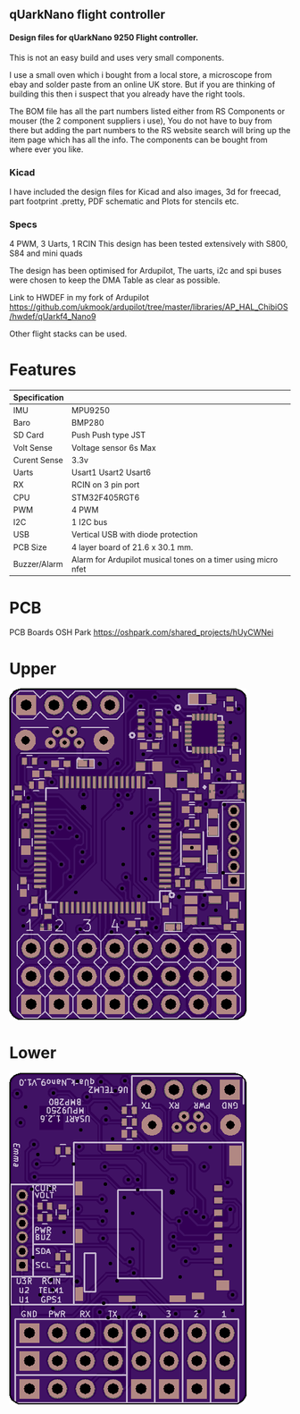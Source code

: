 

  ## qUarkNano flight controller


 #### Design files for qUarkNano 9250 Flight controller.

This is not an easy build and uses very small components.

I use a small oven which i bought from a local store, a microscope from ebay and solder paste from an online UK store.
But if you are thinking of building this then i suspect that you already have the right tools.

The BOM file has all the part numbers listed either from RS Components or mouser (the 2 component suppliers i use), You do not have to buy from there but adding the part numbers to the RS website search will bring up the item page which has all the info. The components can be bought from where ever you like.

 ### Kicad

 I have included the design files for Kicad and also images, 3d for freecad, part footprint .pretty, PDF schematic and Plots for stencils etc.

 ### Specs

4 PWM, 3 Uarts, 1 RCIN This design has been tested extensively with S800, S84 and mini quads

The design has been optimised for Ardupilot, The uarts, i2c and spi buses were chosen to keep the DMA Table as clear as possible.

 Link to HWDEF in my fork of Ardupilot <https://github.com/ukmook/ardupilot/tree/master/libraries/AP_HAL_ChibiOS/hwdef/qUarkf4_Nano9>

Other flight stacks can be used.

  # Features

  | Specification |  |
| ------ | ------ |
| IMU | MPU9250 |
| Baro | BMP280 |
| SD Card | Push Push type JST |
| Volt Sense | Voltage sensor 6s Max |
| Curent Sense | 3.3v |
| Uarts | Usart1 Usart2 Usart6 |
| RX | RCIN on 3 pin port |
| CPU | STM32F405RGT6 |
| PWM | 4 PWM |
| I2C | 1 I2C bus |
| USB | Vertical USB with diode protection |
| PCB Size | 4 layer board of 21.6 x 30.1 mm. |
| Buzzer/Alarm | Alarm for Ardupilot musical tones on a timer using micro nfet |

 # PCB

PCB Boards OSH Park https://oshpark.com/shared_projects/hUyCWNei

 # Upper
![QNU](/qUarkNano_9250/Images/qUarkNano_9250.png)
 # Lower
![QNU](/qUarkNano_9250/Images/qUarkNano_9250_L.png)
